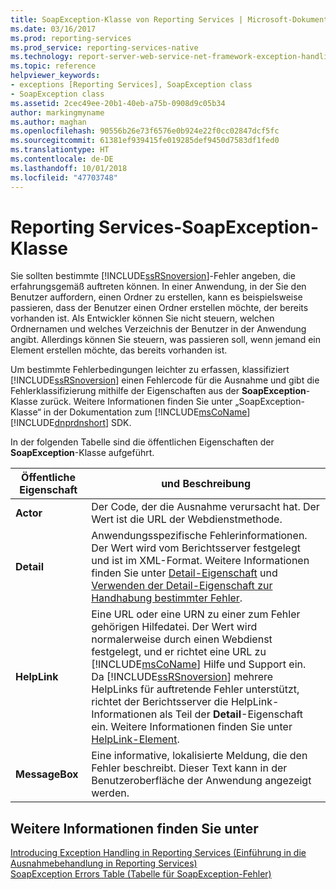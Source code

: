 ```yaml
---
title: SoapException-Klasse von Reporting Services | Microsoft-Dokumentation
ms.date: 03/16/2017
ms.prod: reporting-services
ms.prod_service: reporting-services-native
ms.technology: report-server-web-service-net-framework-exception-handling
ms.topic: reference
helpviewer_keywords:
- exceptions [Reporting Services], SoapException class
- SoapException class
ms.assetid: 2cec49ee-20b1-40eb-a75b-0908d9c05b34
author: markingmyname
ms.author: maghan
ms.openlocfilehash: 90556b26e73f6576e0b924e22f0cc02847dcf5fc
ms.sourcegitcommit: 61381ef939415fe019285def9450d7583df1fed0
ms.translationtype: HT
ms.contentlocale: de-DE
ms.lasthandoff: 10/01/2018
ms.locfileid: "47703748"
---
```

# <a name="reporting-services-soapexception-class"></a>Reporting Services-SoapException-Klasse
  Sie sollten bestimmte [!INCLUDE[ssRSnoversion](../../../includes/ssrsnoversion-md.md)]-Fehler angeben, die erfahrungsgemäß auftreten können. In einer Anwendung, in der Sie den Benutzer auffordern, einen Ordner zu erstellen, kann es beispielsweise passieren, dass der Benutzer einen Ordner erstellen möchte, der bereits vorhanden ist. Als Entwickler können Sie nicht steuern, welchen Ordnernamen und welches Verzeichnis der Benutzer in der Anwendung angibt. Allerdings können Sie steuern, was passieren soll, wenn jemand ein Element erstellen möchte, das bereits vorhanden ist.  
  
 Um bestimmte Fehlerbedingungen leichter zu erfassen, klassifiziert [!INCLUDE[ssRSnoversion](../../../includes/ssrsnoversion-md.md)] einen Fehlercode für die Ausnahme und gibt die Fehlerklassifizierung mithilfe der Eigenschaften aus der **SoapException**-Klasse zurück. Weitere Informationen finden Sie unter „SoapException-Klasse“ in der Dokumentation zum [!INCLUDE[msCoName](../../../includes/msconame-md.md)] [!INCLUDE[dnprdnshort](../../../includes/dnprdnshort-md.md)] SDK.  
  
 In der folgenden Tabelle sind die öffentlichen Eigenschaften der **SoapException**-Klasse aufgeführt.  
  
|Öffentliche Eigenschaft|und Beschreibung|  
|---------------------|-----------------|  
|**Actor**|Der Code, der die Ausnahme verursacht hat. Der Wert ist die URL der Webdienstmethode.|  
|**Detail**|Anwendungsspezifische Fehlerinformationen. Der Wert wird vom Berichtsserver festgelegt und ist im XML-Format. Weitere Informationen finden Sie unter [Detail-Eigenschaft](../../../reporting-services/report-server-web-service-net-framework-exception-handling/soapexception-class/detail-property.md) und [Verwenden der Detail-Eigenschaft zur Handhabung bestimmter Fehler](../../../reporting-services/report-server-web-service-net-framework-exception-handling/best-practices/using-the-detail-property-to-handle-specific-errors.md).|  
|**HelpLink**|Eine URL oder eine URN zu einer zum Fehler gehörigen Hilfedatei. Der Wert wird normalerweise durch einen Webdienst festgelegt, und er richtet eine URL zu [!INCLUDE[msCoName](../../../includes/msconame-md.md)] Hilfe und Support ein. Da [!INCLUDE[ssRSnoversion](../../../includes/ssrsnoversion-md.md)] mehrere HelpLinks für auftretende Fehler unterstützt, richtet der Berichtsserver die HelpLink-Informationen als Teil der **Detail**-Eigenschaft ein. Weitere Informationen finden Sie unter [HelpLink-Element](../../../reporting-services/report-server-web-service-net-framework-exception-handling/soapexception-class/helplink-element.md).|  
|**MessageBox**|Eine informative, lokalisierte Meldung, die den Fehler beschreibt. Dieser Text kann in der Benutzeroberfläche der Anwendung angezeigt werden.|  
  
## <a name="see-also"></a>Weitere Informationen finden Sie unter  
 [Introducing Exception Handling in Reporting Services (Einführung in die Ausnahmebehandlung in Reporting Services)](../../../reporting-services/report-server-web-service-net-framework-exception-handling/introducing-exception-handling-in-reporting-services.md)   
 [SoapException Errors Table (Tabelle für SoapException-Fehler)](../../../reporting-services/report-server-web-service-net-framework-exception-handling/soapexception-class/soapexception-errors-table.md)  
  
  
